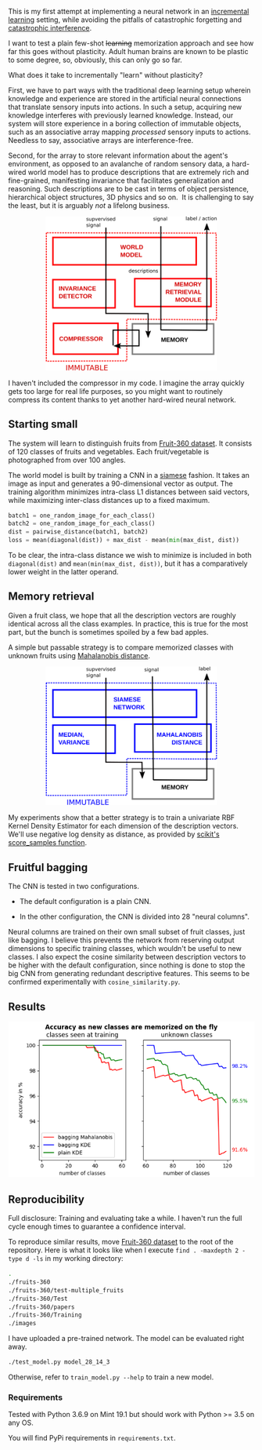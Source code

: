 This is my first attempt at implementing a neural network in an [incremental learning](https://en.wikipedia.org/wiki/Incremental_learning) setting, while avoiding the pitfalls of catastrophic forgetting and [catastrophic interference](https://en.wikipedia.org/wiki/Catastrophic_interference).

I want to test a plain few-shot ~~learning~~ memorization approach and see how far this goes without plasticity.
Adult human brains are known to be plastic to some degree, so, obviously, this can only go so far.

What does it take to incrementally "learn" without plasticity?

First, we have to part ways with the traditional deep learning setup wherein knowledge and experience are stored in the artificial neural connections that translate sensory inputs into actions. In such a setup, acquiring new knowledge interferes with previously learned knowledge.
Instead, our system will store experience in a boring collection of immutable objects, such as an associative array mapping *processed* sensory inputs to actions. Needless to say, associative arrays are interference-free.

Second, for the array to store relevant information about the agent's environment, as opposed to an avalanche of random sensory data, a hard-wired world model has to produce descriptions that are extremely rich and fine-grained, manifesting invariance that facilitates generalization and reasoning.
Such descriptions are to be cast in terms of object persistence, hierarchical object structures, 3D physics and so on. 
It is challenging to say the least, but it is arguably *not* a lifelong business.

<p align="center">
  <img src="/images/system.png" width="350">
</p>

I haven't included the compressor in my code.
I imagine the array quickly gets too large for real life purposes, so you might want to routinely compress its content thanks to yet another hard-wired neural network.

## Starting small

The system will learn to distinguish fruits from [Fruit-360 dataset](https://www.kaggle.com/moltean/fruits).
It consists of 120 classes of fruits and vegetables. Each fruit/vegetable is photographed from over 100 angles.

The world model is built by training a CNN in a [siamese](https://en.wikipedia.org/wiki/Siamese_neural_network) fashion. It takes an image as input and generates a 90-dimensional vector as output.
The training algorithm minimizes intra-class L1 distances between said vectors, while maximizing inter-class distances up to a fixed maximum.

```python
batch1 = one_random_image_for_each_class()
batch2 = one_random_image_for_each_class()
dist = pairwise_distance(batch1, batch2)
loss = mean(diagonal(dist)) + max_dist - mean(min(max_dist, dist))
```

To be clear, the intra-class distance we wish to minimize is included in both `diagonal(dist)` and `mean(min(max_dist, dist))`, but it has a comparatively lower weight in the latter operand.


## Memory retrieval

Given a fruit class, we hope that all the description vectors are roughly identical across all the class examples.
In practice, this is true for the most part, but the bunch is sometimes spoiled by a few bad apples.

A simple but passable strategy is to compare memorized classes with unknown fruits using [Mahalanobis distance](https://en.wikipedia.org/wiki/Mahalanobis_distance).

<p align="center">
  <img src="/images/implementation.png" width="350">
</p>

My experiments show that a better strategy is to train a univariate RBF Kernel Density Estimator for each dimension of the description vectors.
We'll use negative log density as distance, as provided by [scikit's score_samples function](https://scikit-learn.org/stable/modules/generated/sklearn.neighbors.KernelDensity.html#sklearn.neighbors.KernelDensity.score_samples).


## Fruitful bagging

The CNN is tested in two configurations.

- The default configuration is a plain CNN.

- In the other configuration, the CNN is divided into 28 "neural columns".

Neural columns are trained on their own small subset of fruit classes, just like bagging.
I believe this prevents the network from reserving output dimensions to specific training classes, which wouldn't be useful to new classes.
I also expect the cosine similarity between description vectors to be higher with the default configuration, since nothing is done to stop the big CNN from generating redundant descriptive features.
This seems to be confirmed experimentally with `cosine_similarity.py`.

## Results

<p align="center">
  <img src="/images/results.png">
</p>

## Reproducibility

Full disclosure: Training and evaluating take a while. I haven't run the full cycle enough times to guarantee a confidence interval.

To reproduce similar results, move [Fruit-360 dataset](https://www.kaggle.com/moltean/fruits) to the root of the repository.
Here is what it looks like when I execute `find . -maxdepth 2 -type d -ls` in my working directory:

```bash
.
./fruits-360
./fruits-360/test-multiple_fruits
./fruits-360/Test
./fruits-360/papers
./fruits-360/Training
./images
```

I have uploaded a pre-trained network. The model can be evaluated right away.

```bash
./test_model.py model_28_14_3
```

Otherwise, refer to `train_model.py --help` to train a new model.


### Requirements

Tested with Python 3.6.9 on Mint 19.1 but should work with Python >= 3.5 on any OS.

You will find PyPi requirements in `requirements.txt`.

